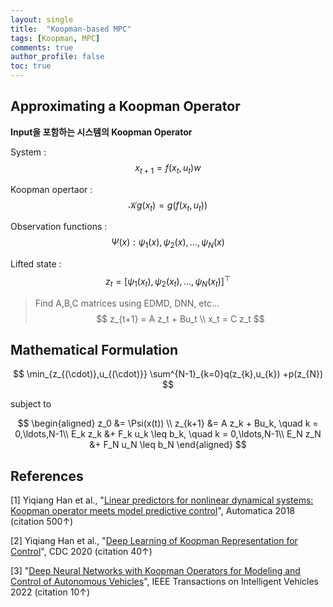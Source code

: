 ```yaml
---
layout: single
title:  "Koopman-based MPC"
tags: [Koopman, MPC]
comments: true
author_profile: false
toc: true
---
```



## Approximating a Koopman Operator

**Input을 포함하는 시스템의 Koopman Operator**

System : 
$$
x_{t+1} = f(x_t,u_t) w
$$

Koopman opertaor : 
$$
  \mathcal{K}g (x_t) = g(f(x_t,u_t))
$$


Observation functions : 
$$
\Psi(x) : \psi_1 (x), \psi_2 (x), \ldots, \psi_N (x)
$$

Lifted state : 
$$
z_t = [\psi_1 (x_t), \psi_2 (x_t), \ldots, \psi_N (x_t)]^\top
$$


> Find A,B,C matrices using EDMD, DNN, etc...
> $$ z_{t+1} = A z_t + Bu_t \\
  x_t = C z_t 
  $$


## Mathematical Formulation

$$
\min_{z_{(\cdot)},u_{(\cdot)}}  \sum^{N-1}_{k=0}q(z_{k},u_{k}) +p(z_{N}) 
$$

subject to

$$
\begin{aligned}
z_0 &= \Psi(x(t)) \\
z_{k+1} &= A z_k + Bu_k, \quad k = 0,\ldots,N-1\\
E_k z_k &+ F_k u_k  \leq b_k, \quad k = 0,\ldots,N-1\\
E_N z_N &+ F_N u_N  \leq b_N
\end{aligned}
$$









## References
[1] Yiqiang Han et al., "[Linear predictors for nonlinear dynamical systems: Koopman operator meets model predictive control](https://www.sciencedirect.com/science/article/pii/S000510981830133X)", Automatica 2018 (citation 500&uarr;)

[2] Yiqiang Han et al., "[Deep Learning of Koopman Representation for Control](https://ieeexplore.ieee.org/abstract/document/9304238)", CDC 2020 (citation 40&uarr;)

[3] "[Deep Neural Networks with Koopman Operators for Modeling and Control of Autonomous Vehicles](https://arxiv.org/abs/2007.02219)", IEEE Transactions on Intelligent Vehicles 2022 (citation 10&uarr;)